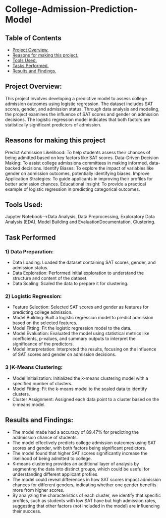 # College-Admission-Prediction-Model
## Table of Contents
- [Project Overview.](#project-overview)
- [Reasons for making this project.](#reasons-for-making-this-project)
- [Tools Used.](#tools-used)
- [Tasks Performed.](#task-performed)
- [Results and Findings.](#results-and-findings)

## Project Overview:
This project involves developing a predictive model to assess college admission outcomes using logistic regression. The dataset includes SAT scores, gender, and admission status. Through data analysis and modeling, the project examines the influence of SAT scores and gender on admission decisions. The logistic regression model indicates that both factors are statistically significant predictors of admission.

## Reasons for making this project
Predict Admission Likelihood: To help students assess their chances of being admitted based on key factors like SAT scores.
Data-Driven Decision Making: To assist college admissions committees in making informed, data-backed decisions.
Identify Biases: To explore the impact of variables like gender on admission outcomes, potentially identifying biases.
Improve Application Strategies: To guide applicants in improving their profiles for better admission chances.
Educational Insight: To provide a practical example of logistic regression in predicting categorical outcomes.

## Tools Used:
Jupyter Notebook-->Data Analysis, Data Preprocessing, Exploratory Data Analysis (EDA), Model Building and EvaluationDocumentation, Clustering.

## Task Performed
### 1) Data Preparation:
- Data Loading: Loaded the dataset containing SAT scores, gender, and admission status.
- Data Exploration: Performed initial exploration to understand the structure and content of the dataset.
- Data Scaling: Scaled the data to prepare it for clustering.
### 2) Logistic Regression:
- Feature Selection: Selected SAT scores and gender as features for predicting college admission.
- Model Building: Built a logistic regression model to predict admission based on the selected features.
- Model Fitting: Fit the logistic regression model to the data.
- Model Evaluation: Evaluated the model using statistical metrics like coefficients, p-values, and summary outputs to interpret the significance of the predictors.
- Model Interpretation: Interpreted the results, focusing on the influence of SAT scores and gender on admission decisions.
### 3 )K-Means Clustering:
- Model Initialization: Initialized the k-means clustering model with a specified number of clusters.
- Model Fitting: Fit the k-means model to the scaled data to identify clusters.
- Cluster Assignment: Assigned each data point to a cluster based on the k-means model.

## Results and Findings:
- The model made had a accuracy of 89.47% for predicting the addmission chance of students.
- The model effectively predicts college admission outcomes using SAT scores and gender, with both factors being significant predictors.
- The model found that higher SAT scores significantly increase the likelihood of being admitted to college.
- K-means clustering provides an additional layer of analysis by segmenting the data into distinct groups, which could be useful for understanding different applicant profiles.
- The model could reveal differences in how SAT scores impact admission chances for different genders, indicating whether one gender benefits more from higher scores.
- By analyzing the characteristics of each cluster, we identify that specific profiles, such as students with low SAT have but high admission rates, suggesting that other factors (not included in the model) are influencing their success.
